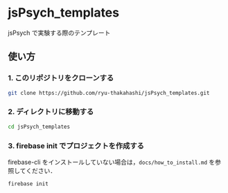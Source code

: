 # jsPsych_templates
jsPsych で実験する際のテンプレート

## 使い方

### 1. このリポジトリをクローンする

```bash
git clone https://github.com/ryu-thakahashi/jsPsych_templates.git
```

### 2. ディレクトリに移動する

```bash
cd jsPsych_templates
```

### 3. firebase init でプロジェクトを作成する

firebase-cli をインストールしていない場合は，`docs/how_to_install.md` を参照してください．

```bash
firebase init
```

